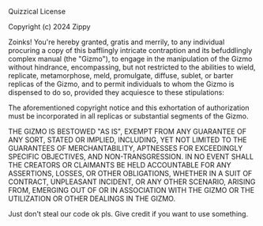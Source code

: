 Quizzical License

Copyright (c) 2024 Zippy

Zoinks! You're hereby granted, gratis and merrily, to any individual procuring a copy
of this bafflingly intricate contraption and its befuddlingly complex manual (the "Gizmo"), to engage
in the manipulation of the Gizmo without hindrance, encompassing, but not restricted to the abilities
to wield, replicate, metamorphose, meld, promulgate, diffuse, sublet, or barter
replicas of the Gizmo, and to permit individuals to whom the Gizmo is
dispensed to do so, provided they acquiesce to these stipulations:

The aforementioned copyright notice and this exhortation of authorization must be incorporated in all
replicas or substantial segments of the Gizmo.

THE GIZMO IS BESTOWED "AS IS", EXEMPT FROM ANY GUARANTEE OF ANY SORT, STATED OR
IMPLIED, INCLUDING, YET NOT LIMITED TO THE GUARANTEES OF MERCHANTABILITY,
APTNESSES FOR EXCEEDINGLY SPECIFIC OBJECTIVES, AND NON-TRANSGRESSION. IN NO EVENT SHALL THE
CREATORS OR CLAIMANTS BE HELD ACCOUNTABLE FOR ANY ASSERTIONS, LOSSES, OR OTHER
OBLIGATIONS, WHETHER IN A SUIT OF CONTRACT, UNPLEASANT INCIDENT, OR ANY OTHER SCENARIO, ARISING FROM,
EMERGING OUT OF OR IN ASSOCIATION WITH THE GIZMO OR THE UTILIZATION OR OTHER DEALINGS IN THE
GIZMO.

Just don't steal our code ok pls. Give credit if you want to use something.